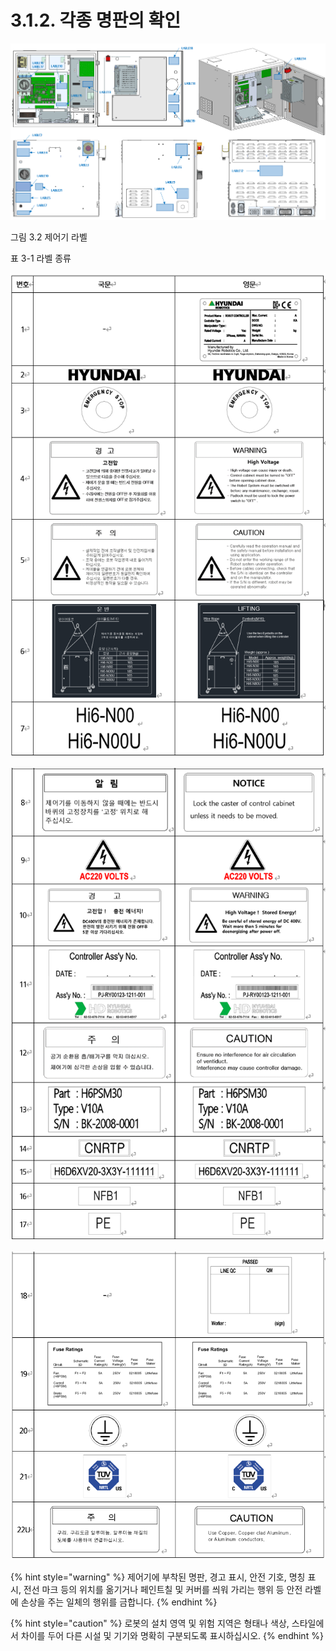 ﻿# 3.1.2. 각종 명판의 확인

![](../../_assets/그림_1.1_안전라벨.png  )

그림 3.2 제어기 라벨

표 3-1 라벨 종류

![](../../_assets/표3-1_라벨_종류-1.png  )

![](../../_assets/표3-1_라벨_종류-2.png  )

![](../../_assets/표3-1_라벨_종류-3.png  )


{% hint style="warning" %}
제어기에 부착된 명판, 경고 표시, 안전 기호, 명칭 표시, 전선 마크 등의 위치를 옮기거나 페인트칠 및 커버를 씌워 가리는 행위 등 안전 라벨에 손상을 주는 일체의 행위를 금합니다.
{% endhint %}


{% hint style="caution" %}
로봇의 설치 영역 및 위험 지역은 형태나 색상, 스타일에서 차이를 두어 다른 시설 및 기기와 명확히 구분되도록 표시하십시오.
{% endhint %}
